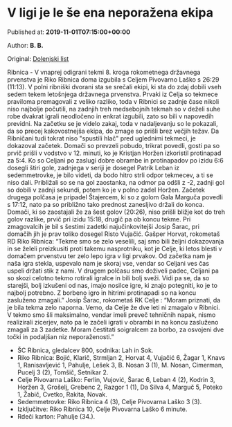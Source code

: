 
# V ligi je le še ena neporažena ekipa

Published at: **2019-11-01T07:15:00+00:00**

Author: **B. B.**

Original: [Dolenjski list](https://www.dolenjskilist.si/2019/11/01/227881/novice/novice_splosno/V_ligi_je_le_se_ena_neporazena_ekipa/)

Ribnica - V vnaprej odigrani tekmi 8. kroga rokometnega državnega prvenstva je Riko Ribnica doma izgubila s Celjem Pivovarno Laško s 26:29 (11:13).
V polni ribniški dvorani sta se srečali ekipi, ki sta do zdaj dobili vseh sedem tekem letošnjega državnega prvenstva. Prvaki iz Celja so tekmece praviloma premagovali z veliko razliko, toda v Ribnici se zadnje čase nikoli niso najbolje počutili, na zadnjih treh medsebojnih tekmah so v deželi suhe robe dvakrat igrali neodločeno in enkrat izgubili, zato so bili v napovedih previdni. Na začetku se je videlo zakaj, toda v nadaljevanju so le pokazali, da so precej kakovostnejša ekipa, do zmage so prišli brez večjih težav.
Da Ribničani tudi tokrat niso "spustili hlač" pred uglednimi tekmeci, je dokazoval začetek. Domači so prevzeli pobudo, trikrat povedli, gosti pa so prvič prišli v vodstvo v 12. minuti, ko je Kristjan Horžen izkoristil protinapad za 5:4. Ko so Celjani po zaslugi dobre obrambe in protinapadov po izidu 6:6 dosegli štiri gole, zadnjega v seriji je dosegel Patrik Leban iz sedemmetrovke, je bilo videti, da bodo hitro strli odpor tekmecev, a ti se niso dali. Približali so se na gol zaostanka, na odmor pa odšli z -2, zadnji gol so dobili v zadnji sekundi, potem ko je v polno zadel Horžen.
Začetek drugega polčasa je pripadel Štajercem, ki so z golom Gala Marguča povedli s 17:12, nato pa so približno tako prednost zanesljivo držali do konca. Domači, ki so zaostajali že za šest golov (20:26), niso prišli bližje kot do treh golov razlike, prvič pri izidu 15:18, drugič pa ob koncu tekme.
Pri zmagovalcih je bil s šestimi zadetki najučinkovitejši Josip Šarac, pri domačih jih je prav toliko dosegel Risto Vujačić.
Gašper Horvat, rokometaš RD Riko Ribnica: “Tekme smo se zelo veselili, saj smo bili željni dokazovanja in se želeli preizkusiti proti takemu nasprotniku, kot je Celje, ki letos blesti v domačem prvenstvu ter zelo lepo igra v ligi prvakov. Od začetka nam je naša igra stekla, uspevalo nam je skoraj vse, vendar so Celjani ves čas uspeli držati stik z nami. V drugem polčasu smo doživeli padec, Celjani pa so skozi celotno tekmo rotirali igralce in bili bolj sveži. Vidi pa se, da so starejši, bolj izkušeni od nas, imajo nosilce igre, ki znajo potegniti, ko je to najbolj potrebno. Z borbeno igro in hitrimi protinapadi so na koncu zasluženo zmagali.”
Josip Šarac, rokometaš RK Celje : “Moram priznati, da je bila tekma zelo naporna. Vemo, da Celje že dve leti ni zmagalo v Ribnici. V tekmo smo šli maksimalno, vendar imeli preveč tehničnih napak, nismo realizirali zicerjev, nato pa le začeli igrati v obrambi in na koncu zasluženo zmagali za 3 zadetke. Moram čestitati soigralcem za borbo, za osvojeni dve točki in podaljšan niz neporaženosti.”
* ŠC Ribnica, gledalcev 800, sodnika: Lah in Sok.
* Riko Ribnica: Bojić, Klarič, Strmljan 2, Horvat 4, Vujačić 6, Žagar 1, Knavs 1, Ranisavljević 1, Pahulje, Lešek 3, B. Nosan 3 (1), M. Nosan, Cimerman, Pucelj 3 (2), Tomšič, Setnikar 2.
* Celje Pivovarna Laško: Ferlin, Vujović, Šarac 6, Leban 4 (2), Kodrin 3, Horžen 3, Grošelj, Grebenc 2, Razgor 1 (1), Da Silva 4, Marguč 5, Poteko 1, Žabič, Cvetko, Rakita, Novak.
* Sedemmetrovke: Riko Ribnica 4 (3), Celje Pivovarna Laško 3 (3).
* Izključitve: Riko Ribnica 10, Celje Pivovarna Laško 6 minute.
* Rdeči karton: Pahulje (34.).
